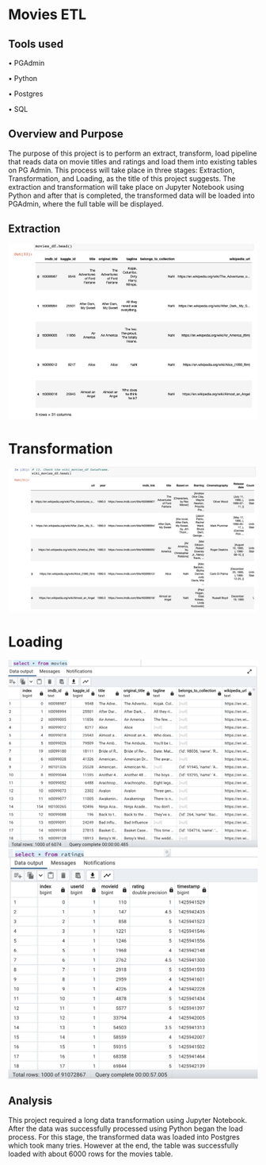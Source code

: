 # Movies ETL

## Tools used

• PGAdmin

• Python

• Postgres

• SQL

## Overview and Purpose

The purpose of this project is to perform an extract, transform, load pipeline that reads data on movie titles and ratings and load them into existing tables on PG Admin. This process will take place in three stages: Extraction, Transformation, and Loading, as the title of this project suggests. The extraction and transformation will take place on Jupyter Notebook using Python and after that is completed, the transformed data will be loaded into PGAdmin, where the full table will be displayed.

## Extraction

![](images/movies_df.png)

# Transformation

![](images/wiki_movies.png)

# Loading

![](images/movies.png)
![](images/ratings.png)

## Analysis

This project required a long data transformation using Jupyter Notebook. After the data was successfully processed using Python began the load process. For this stage, the transformed data was loaded into Postgres which took many tries. However at the end, the table was successfully loaded with about 6000 rows for the movies table.

